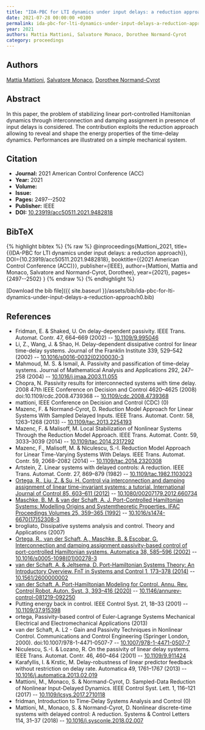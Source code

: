 ```yaml
---
title: "IDA-PBC for LTI dynamics under input delays: a reduction approach"
date: 2021-07-28 00:00:00 +0100
permalink: ida-pbc-for-lti-dynamics-under-input-delays-a-reduction-approach0
year: 2021
authors: Mattia Mattioni, Salvatore Monaco, Dorothee Normand-Cyrot
category: proceedings
---
```

 
## Authors
[Mattia Mattioni](authors/mattia-mattioni), [Salvatore Monaco](authors/salvatore-monaco), [Dorothee Normand-Cyrot](authors/dorothee-normand-cyrot)
 
## Abstract
In this paper, the problem of stabilizing linear port-controlled Hamiltonian dynamics through interconnection and damping assignment in presence of input delays is considered. The contribution exploits the reduction approach allowing to reveal and shape the energy properties of the time-delay dynamics. Performances are illustrated on a simple mechanical system.
 
## Citation
- **Journal:** 2021 American Control Conference (ACC)
- **Year:** 2021
- **Volume:** 
- **Issue:** 
- **Pages:** 2497--2502
- **Publisher:** IEEE
- **DOI:** [10.23919/acc50511.2021.9482818](https://doi.org/10.23919/acc50511.2021.9482818)
 
## BibTeX
{% highlight bibtex %}
{% raw %}
@inproceedings{Mattioni_2021,
  title={{IDA-PBC for LTI dynamics under input delays: a reduction approach}},
  DOI={10.23919/acc50511.2021.9482818},
  booktitle={{2021 American Control Conference (ACC)}},
  publisher={IEEE},
  author={Mattioni, Mattia and Monaco, Salvatore and Normand-Cyrot, Dorothee},
  year={2021},
  pages={2497--2502}
}
{% endraw %}
{% endhighlight %}
 
[Download the bib file]({{ site.baseurl }}/assets/bib/ida-pbc-for-lti-dynamics-under-input-delays-a-reduction-approach0.bib)
 
## References
- Fridman, E. & Shaked, U. On delay-dependent passivity. IEEE Trans. Automat. Contr. 47, 664–669 (2002) -- [10.1109/9.995046](https://doi.org/10.1109/9.995046)
- Li, Z., Wang, J. & Shao, H. Delay-dependent dissipative control for linear time-delay systems. Journal of the Franklin Institute 339, 529–542 (2002) -- [10.1016/s0016-0032(02)00030-3](https://doi.org/10.1016/s0016-0032(02)00030-3)
- Mahmoud, M. S. & Ismail, A. Passivity and passification of time-delay systems. Journal of Mathematical Analysis and Applications 292, 247–258 (2004) -- [10.1016/j.jmaa.2003.11.055](https://doi.org/10.1016/j.jmaa.2003.11.055)
- Chopra, N. Passivity results for interconnected systems with time delay. 2008 47th IEEE Conference on Decision and Control 4620–4625 (2008) doi:10.1109/cdc.2008.4739368 -- [10.1109/cdc.2008.4739368](https://doi.org/10.1109/cdc.2008.4739368)
- mattioni, IEEE Conference on Decision and Control (CDC) (0)
- Mazenc, F. & Normand-Cyrot, D. Reduction Model Approach for Linear Systems With Sampled Delayed Inputs. IEEE Trans. Automat. Contr. 58, 1263–1268 (2013) -- [10.1109/tac.2013.2254193](https://doi.org/10.1109/tac.2013.2254193)
- Mazenc, F. & Malisoff, M. Local Stabilization of Nonlinear Systems Through the Reduction Model Approach. IEEE Trans. Automat. Contr. 59, 3033–3039 (2014) -- [10.1109/tac.2014.2317292](https://doi.org/10.1109/tac.2014.2317292)
- Mazenc, F., Malisoff, M. & Niculescu, S.-I. Reduction Model Approach for Linear Time-Varying Systems With Delays. IEEE Trans. Automat. Contr. 59, 2068–2082 (2014) -- [10.1109/tac.2014.2320308](https://doi.org/10.1109/tac.2014.2320308)
- Artstein, Z. Linear systems with delayed controls: A reduction. IEEE Trans. Automat. Contr. 27, 869–879 (1982) -- [10.1109/tac.1982.1103023](https://doi.org/10.1109/tac.1982.1103023)
- [Ortega, R., Liu, Z. & Su, H. Control via interconnection and damping assignment of linear time-invariant systems: a tutorial. International Journal of Control 85, 603–611 (2012)](control-via-interconnection-and-damping-assignment-of-linear-time-invariant-systems-a-tutorial) -- [10.1080/00207179.2012.660734](https://doi.org/10.1080/00207179.2012.660734)
- [Maschke, B. M. & van der Schaft, A. J. Port-Controlled Hamiltonian Systems: Modelling Origins and Systemtheoretic Properties. IFAC Proceedings Volumes 25, 359–365 (1992)](port-controlled-hamiltonian-systems-modelling-origins-and-systemtheoretic-properties) -- [10.1016/s1474-6670(17)52308-3](https://doi.org/10.1016/s1474-6670(17)52308-3)
- brogliato, Dissipative systems analysis and control. Theory and Applications (2007)
- [Ortega, R., van der Schaft, A., Maschke, B. & Escobar, G. Interconnection and damping assignment passivity-based control of port-controlled Hamiltonian systems. Automatica 38, 585–596 (2002)](interconnection-and-damping-assignment-passivity-based-control-of-port-controlled-hamiltonian-systems) -- [10.1016/s0005-1098(01)00278-3](https://doi.org/10.1016/s0005-1098(01)00278-3)
- [van der Schaft, A. & Jeltsema, D. Port-Hamiltonian Systems Theory: An Introductory Overview. FnT in Systems and Control 1, 173–378 (2014)](port-hamiltonian-systems-theory-an-introductory-overview) -- [10.1561/2600000002](https://doi.org/10.1561/2600000002)
- [van der Schaft, A. Port-Hamiltonian Modeling for Control. Annu. Rev. Control Robot. Auton. Syst. 3, 393–416 (2020)](port-hamiltonian-modeling-for-control) -- [10.1146/annurev-control-081219-092250](https://doi.org/10.1146/annurev-control-081219-092250)
- Putting energy back in control. IEEE Control Syst. 21, 18–33 (2001) -- [10.1109/37.915398](https://doi.org/10.1109/37.915398)
- ortega, Passivity-based control of Euler-Lagrange Systems Mechanical Electrical and Electromechanical Applications (2013)
- van der Schaft, A. L2 - Gain and Passivity Techniques in Nonlinear Control. Communications and Control Engineering (Springer London, 2000). doi:10.1007/978-1-4471-0507-7 -- [10.1007/978-1-4471-0507-7](https://doi.org/10.1007/978-1-4471-0507-7)
- Niculescu, S.-I. & Lozano, R. On the passivity of linear delay systems. IEEE Trans. Automat. Contr. 46, 460–464 (2001) -- [10.1109/9.911424](https://doi.org/10.1109/9.911424)
- Karafyllis, I. & Krstic, M. Delay-robustness of linear predictor feedback without restriction on delay rate. Automatica 49, 1761–1767 (2013) -- [10.1016/j.automatica.2013.02.019](https://doi.org/10.1016/j.automatica.2013.02.019)
- Mattioni, M., Monaco, S. & Normand-Cyrot, D. Sampled-Data Reduction of Nonlinear Input-Delayed Dynamics. IEEE Control Syst. Lett. 1, 116–121 (2017) -- [10.1109/lcsys.2017.2710118](https://doi.org/10.1109/lcsys.2017.2710118)
- fridman, Introduction to Time-Delay Systems Analysis and Control (0)
- Mattioni, M., Monaco, S. & Normand-Cyrot, D. Nonlinear discrete-time systems with delayed control: A reduction. Systems &amp; Control Letters 114, 31–37 (2018) -- [10.1016/j.sysconle.2018.02.007](https://doi.org/10.1016/j.sysconle.2018.02.007)

